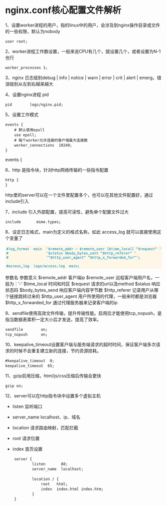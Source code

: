 # nginx.conf核心配置文件解析

1、设置worker进程的用户，指的linux中的用户，会涉及到nginx操作目录或文件的一些权限，默认为nobody

```text
user root;
```
                                                         
2、worker进程工作数设置，一般来说CPU有几个，就设置几个，或者设置为N-1也行

```text
worker_processes 1;
```

3、nginx 日志级别debug | info | notice | warn | error | crit | alert | emerg，错误级别从左到右越来越大

4、设置nginx进程 pid

```text
pid        logs/nginx.pid;
```

5、设置工作模式

```text
events {
    # 默认使用epoll
    use epoll;
    # 每个worker允许连接的客户端最大连接数
    worker_connections  10240;
}

```
events {

6、http 是指令块，针对http网络传输的一些指令配置

```text
http {
}
```

http里的server可以在一个文件里配置多个，也可以在其他文件配置好，通过include引入

7、include 引入外部配置，提高可读性，避免单个配置文件过大

```text
include       mime.types;
```
                                                         
8、设定日志格式，main为定义的格式名称，如此 access_log 就可以直接使用这个变量了

![Image text](../../public/Java/nginx/02/01.jpg)

参数名	参数意义
$remote_addr	客户端ip
$remote_user	远程客户端用户名，一般为：’-’
$time_local	时间和时区
$request	请求的url以及method
$status	响应状态码
$body_bytes_send	响应客户端内容字节数
$http_referer	记录用户从哪个链接跳转过来的
$http_user_agent	用户所使用的代理，一般来时都是浏览器
$http_x_forwarded_for	通过代理服务器来记录客户端的ip

9、sendfile使用高效文件传输，提升传输性能。启用后才能使用tcp_nopush，是指当数据表累积一定大小后才发送，提高了效率。

```text
sendfile        on;
tcp_nopush      on;
```                

10、keepalive_timeout设置客户端与服务端请求的超时时间，保证客户端多次请求的时候不会重复建立新的连接，节约资源损耗。

```text
#keepalive_timeout  0;
keepalive_timeout  65;

```
                                                           
11、gzip启用压缩，html/js/css压缩后传输会更快

```text
gzip on;
```
 
12、server可以在http指令块中设置多个虚拟主机

* listen 监听端口

* server_name localhost、ip、域名

* location 请求路由映射，匹配拦截

* root 请求位置

* index 首页设置

```text
    server {
            listen       88;
            server_name  localhost;
    
            location / {
                root   html;
                index  index.html index.htm;
            }
    }

```
